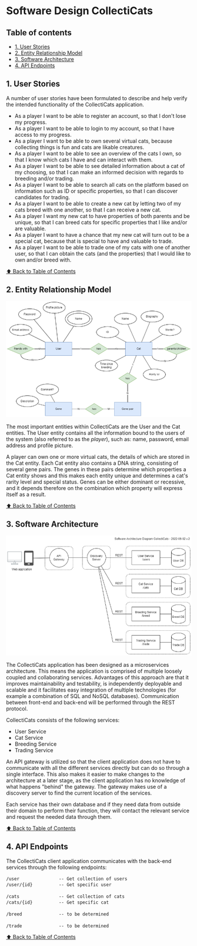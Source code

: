 <!-- omit in toc -->
# Software Design CollectiCats

<!-- omit in toc -->
## Table of contents

- [1. User Stories](#1-user-stories)
- [2. Entity Relationship Model](#2-entity-relationship-model)
- [3. Software Architecture](#3-software-architecture)
- [4. API Endpoints](#4-api-endpoints)

## 1. User Stories

A number of user stories have been formulated to describe and help verify the intended functionality of the CollectiCats application.

* As a player I want to be able to register an account, so that I don't lose my progress.
* As a player I want to be able to login to my account, so that I have access to my progress.
* As a player I want to be able to own several virtual cats, because collecting things is fun and cats are likable creatures.
* As a player I want to be able to see an overview of the cats I own, so that I know which cats I have and can interact with them.
* As a player I want to be able to see detailed information about a cat of my choosing, so that I can make an informed decision with regards to breeding and/or trading.
* As a player I want to be able to search all cats on the platform based on information such as ID or specific properties, so that I can discover candidates for trading.
* As a player I want to be able to create a new cat by letting two of my cats breed with one another, so that I can receive a new cat.
* As a player I want my new cat to have properties of both parents and be unique, so that I can breed cats for specific properties that I like and/or are valuable.
* As a player I want to have a chance that my new cat will turn out to be a special cat, because that is special to have and valuable to trade.
* As a player I want to be able to trade one of my cats with one of another user, so that I can obtain the cats (and the properties) that I would like to own and/or breed with.

[⬆️ Back to Table of Contents](#table-of-contents)

## 2. Entity Relationship Model

![Entity Relationship Model](/images/er-model-collecticats-v1.png)

The most important entities within CollectiCats are the User and the Cat entities. The User entity contains all the information bound to the users of the system (also referred to as the *player*), such as: name, password, email address and profile picture.

A player can own one or more virtual cats, the details of which are stored in the Cat entity. Each Cat entity also contains a DNA string, consisting of several gene pairs. The genes in these pairs determine which properties a Cat entity shows and this makes each entity unique and determines a cat's rarity level and special status. Genes can be either dominant or recessive, and it depends therefore on the combination which property will express itself as a result.

[⬆️ Back to Table of Contents](#table-of-contents)

## 3. Software Architecture

![Software Architecture diagram](/images/architecture_collecticats_v2.png)

The CollectiCats application has been designed as a microservices architecture. This means the application is comprised of multiple loosely coupled and collaborating services. Advantages of this approach are that it improves maintainability and testability, is independently deployable and scalable and it facilitates easy integration of multiple technologies (for example a combination of SQL and NoSQL databases). Communication between front-end and back-end will be performed through the REST protocol.

CollectiCats consists of the following services:
* User Service
* Cat Service
* Breeding Service
* Trading Service

An API gateway is utilized so that the client application does not have to communicate with all the different services directly but can do so through a single interface. This also makes it easier to make changes to the architecture at a later stage, as the client application has no knowledge of what happens "behind" the gateway. The gateway makes use of a discovery server to find the current location of the services.

Each service has their own database and if they need data from outside their domain to perform their function, they will contact the relevant service and request the needed data through them.

[⬆️ Back to Table of Contents](#table-of-contents)

## 4. API Endpoints

The CollectiCats client application communicates with the back-end services through the following endpoints:
```
/user               -- Get collection of users
/user/{id}          -- Get specific user

/cats               -- Get collection of cats
/cats/{id}          -- Get specific cat

/breed              -- to be determined

/trade              -- to be determined
```

[⬆️ Back to Table of Contents](#table-of-contents)
